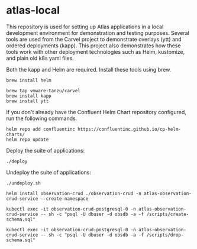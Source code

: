 # atlas-local
This repository is used for setting up Atlas applications in a local development environment for demonstration and testing purposes.  Several tools are used from the Carvel project to demonstrate overlays (ytt) and ordered deployments (kapp).  This project also demonstrates how these tools work with other deployment technologies such as Helm, kustomize, and plain old k8s yaml files.

Both the kapp and Helm are required.  Install these tools using brew.
```
brew install helm

brew tap vmware-tanzu/carvel
brew install kapp
brew install ytt
```

If you don't already have the Confluent Helm Chart repository configured, run the following commands.
```
helm repo add confluentinc https://confluentinc.github.io/cp-helm-charts/
helm repo update
```

Deploy the suite of applications:
```
./deploy
```

Undeploy the suite of applications:
```
./undeploy.sh
```

```
helm install observation-crud ./observation-crud -n atlas-observation-crud-service --create-namespace
```

```
kubectl exec -it observation-crud-postgresql-0 -n atlas-observation-crud-service -- sh -c "psql -U dbuser -d obsdb -a -f /scripts/create-schema.sql"
```

```
kubectl exec -it observation-crud-postgresql-0 -n atlas-observation-crud-service -- sh -c "psql -U dbuser -d obsdb -a -f /scripts/drop-schema.sql"
```
